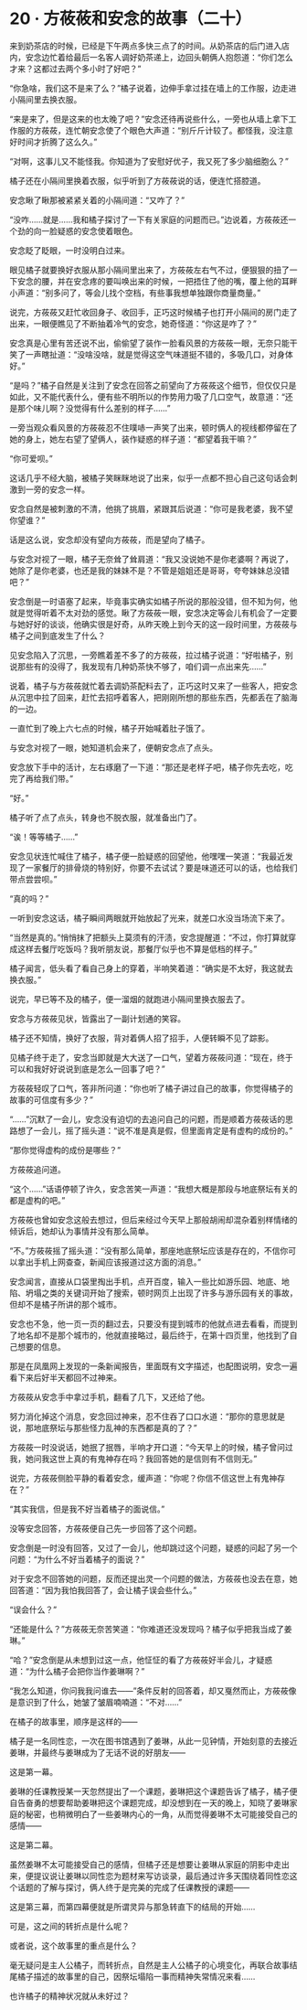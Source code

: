 # 20 · 方莜莜和安念的故事（二十）

来到奶茶店的时候，已经是下午两点多快三点了的时间。从奶茶店的后门进入店内，安念边忙着给最后一名客人调好奶茶递上，边回头朝俩人抱怨道：“你们怎么才来？这都过去两个多小时了好吧？”

“你急啥，我们这不是来了么？”橘子说着，边伸手拿过挂在墙上的工作服，边走进小隔间里去换衣服。

“来是来了，但是这来的也太晚了吧？”安念还待再说些什么，一旁也从墙上拿下工作服的方莜莜，连忙朝安念使了个眼色大声道：“别斤斤计较了。都怪我，没注意好时间才折腾了这么久。”

“对啊，这事儿又不能怪我。你知道为了安慰好优子，我又死了多少脑细胞么？”

橘子还在小隔间里换着衣服，似乎听到了方莜莜说的话，便连忙搭腔道。

安念瞅了瞅那被紧紧关着的小隔间道：“又咋了？”

“没咋……就是……我和橘子探讨了一下有关家庭的问题而已。”边说着，方莜莜还一个劲的向一脸疑惑的安念使着眼色。

安念眨了眨眼，一时没明白过来。

眼见橘子就要换好衣服从那小隔间里出来了，方莜莜左右气不过，便狠狠的扭了一下安念的腰，并在安念疼的要叫唤出来的时候，一把捂住了他的嘴，覆上他的耳畔小声道：“别多问了，等会儿找个空档，有些事我想单独跟你商量商量。”

说完，方莜莜又赶忙收回身子、收回手，正巧这时候橘子也打开小隔间的房门走了出来，一眼便瞧见了不断抽着冷气的安念，她奇怪道：“你这是咋了？”

安念真是心里有苦还说不出，偷偷望了装作一脸看风景的方莜莜一眼，无奈只能干笑了一声瞎扯道：“没啥没啥，就是觉得这空气味道挺不错的，多吸几口，对身体好。”

“是吗？”橘子自然是关注到了安念在回答之前望向了方莜莜这个细节，但仅仅只是如此，又不能代表什么，便有些不明所以的作势用力吸了几口空气，故意道：“还是那个味儿啊？没觉得有什么差别的样子……”

一旁当观众看风景的方莜莜忍不住噗哧一声笑了出来，顿时俩人的视线都停留在了她的身上，她左右望了望俩人，装作疑惑的样子道：“都望着我干嘛？”

“你可爱呗。”

这话几乎不经大脑，被橘子笑眯眯地说了出来，似乎一点都不担心自己这句话会刺激到一旁的安念一样。

安念自然是被刺激的不清，他挑了挑眉，紧跟其后说道：“你可是我老婆，我不望你望谁？”

话是这么说，安念却没有望向方莜莜，而是望向了橘子。

与安念对视了一眼，橘子无奈耸了耸肩道：“我又没说她不是你老婆啊？再说了，她除了是你老婆，也还是我的妹妹不是？不管是姐姐还是哥哥，夸夸妹妹总没错吧？”

安念倒是一时语塞了起来，毕竟事实确实如橘子所说的那般没错，但不知为何，他就是觉得听着不太对劲的感觉。瞅了方莜莜一眼，安念决定等会儿有机会了一定要与她好好的谈谈，他确实很是好奇，从昨天晚上到今天的这一段时间里，方莜莜与橘子之间到底发生了什么？

见安念陷入了沉思，一旁瞧着差不多了的方莜莜，拉过橘子说道：“好啦橘子，别说那些有的没得了，我发现有几种奶茶快不够了，咱们调一点出来先……”

说着，橘子与方莜莜就忙着去调奶茶配料去了，正巧这时又来了一些客人，把安念从沉思中拉了回来，赶忙去招呼着客人，把刚刚所想的那些东西，先都丢在了脑海的一边。

一直忙到了晚上六七点的时候，橘子开始喊着肚子饿了。

与安念对视了一眼，她知道机会来了，便朝安念点了点头。

安念放下手中的活计，左右琢磨了一下道：“那还是老样子吧，橘子你先去吃，吃完了再给我们带。”

“好。”

橘子听了点了点头，转身也不脱衣服，就准备出门了。

“诶！等等橘子……”

安念见状连忙喊住了橘子，橘子便一脸疑惑的回望他，他嘿嘿一笑道：“我最近发现了一家餐厅的排骨烧的特别好，你要不去试试？要是味道还可以的话，也给我们带点尝尝呗。”

“真的吗？”

一听到安念这话，橘子瞬间两眼就开始放起了光来，就差口水没当场流下来了。

“当然是真的。”悄悄抹了把额头上莫须有的汗渍，安念提醒道：“不过，你打算就穿成这样去餐厅吃饭吗？我听朋友说，那餐厅似乎也不算是低档的样子。”

橘子闻言，低头看了看自己身上的穿着，半响笑着道：“确实是不太好，我这就去换衣服。”

说完，早已等不及的橘子，便一溜烟的就跑进小隔间里换衣服去了。

安念与方莜莜见状，皆露出了一副计划通的笑容。

橘子还不知情，换好了衣服，背对着俩人招了招手，人便转瞬不见了踪影。

见橘子终于走了，安念当即就是大大送了一口气，望着方莜莜问道：“现在，终于可以和我好好说说到底是怎么一回事了吧？”

方莜莜轻叹了口气，答非所问道：“你也听了橘子讲过自己的故事，你觉得橘子的故事的可信度有多少？”

“……”沉默了一会儿，安念没有迫切的去追问自己的问题，而是顺着方莜莜话的思路想了一会儿，摇了摇头道：“说不准是真是假，但里面肯定是有虚构的成份的。”

“那你觉得虚构的成份是哪些？”

方莜莜追问道。

“这个……”话语停顿了许久，安念苦笑一声道：“我想大概是那段与地底祭坛有关的都是虚构的吧。”

方莜莜也曾如安念这般去想过，但后来经过今天早上那般胡闹却混杂着别样情绪的倾诉后，她却认为事情并没有那么简单。

“不。”方莜莜摇了摇头道：“没有那么简单，那座地底祭坛应该是存在的，不信你可以拿出手机上网查查，新闻应该报道过这方面的消息。”

安念闻言，直接从口袋里掏出手机，点开百度，输入一些比如游乐园、地底、地陷、坍塌之类的关键词开始了搜索，顿时网页上出现了许多与游乐园有关的事故，但却不是橘子所讲的那个城市。

安念也不急，他一页一页的翻过去，只要没有提到城市的他就点进去看看，而提到了地名却不是那个城市的，他就直接略过，最后终于，在第十四页里，他找到了自己想要的信息。

那是在凤凰网上发现的一条新闻报告，里面既有文字描述，也配图说明，安念一遍看下来后好半天都回不过神来。

方莜莜从安念手中拿过手机，翻看了几下，又还给了他。

努力消化掉这个消息，安念回过神来，忍不住吞了口口水道：“那你的意思就是说，那地底祭坛与那些怪力乱神的东西都是真的了？”

方莜莜一时没说话，她抿了抿唇，半响才开口道：“今天早上的时候，橘子曾问过我，她问我这世上真的有鬼神存在吗？我回答她的是信则有不信则无。”

说完，方莜莜侧脸平静的看着安念，缓声道：“你呢？你信不信这世上有鬼神存在？”

“其实我信，但是我不好当着橘子的面说信。”

没等安念回答，方莜莜便自己先一步回答了这个问题。

安念倒是一时没有回答，又过了一会儿，他却跳过这个问题，疑惑的问起了另一个问题：“为什么不好当着橘子的面说？”

对于安念不回答她的问题，反而还提出灵一个问题的做法，方莜莜也没去在意，她回答道：“因为我怕我回答了，会让橘子误会些什么。”

“误会什么？”

“还能是什么？”方莜莜无奈苦笑道：“你难道还没发现吗？橘子似乎把我当成了姜琳。”

“哈？”安念倒是从未想到过这一点，他怔怔的看了方莜莜好半会儿，才疑惑道：“为什么橘子会把你当作姜琳啊？”

“我怎么知道，你问我我问谁去——”条件反射的回答着，却又戛然而止，方莜莜像是意识到了什么，她皱了皱眉喃喃道：“不对……”

在橘子的故事里，顺序是这样的——

橘子是一名同性恋，一次在图书馆遇到了姜琳，从此一见钟情，开始刻意的去接近姜琳，并最终与姜琳成为了无话不说的好朋友——

这是第一幕。

姜琳的任课教授某一天忽然提出了一个课题，姜琳把这个课题告诉了橘子，橘子便自告奋勇的想要帮助姜琳把这个课题完成，却没想到在一天的晚上，知晓了姜琳家庭的秘密，也稍微明白了一些姜琳内心的一角，从而觉得姜琳不太可能接受自己的感情——

这是第二幕。

虽然姜琳不太可能接受自己的感情，但橘子还是想要让姜琳从家庭的阴影中走出来，便提议说让姜琳以同性恋为题材来写访谈录，最后通过许多天围绕着同性恋这个话题的了解与探讨，俩人终于是完美的完成了任课教授的课题——

这是第三幕，而第四幕便就是所谓灵异与那急转直下的结局的开始……

可是，这之间的转折点是什么呢？

或者说，这个故事里的重点是什么？

毫无疑问是主人公橘子，而转折点，自然是主人公橘子的心境变化，再联合故事结尾橘子描述的故事里的自己，因祭坛塌陷一事而精神失常情况来看……

也许橘子的精神状况就从未好过？
